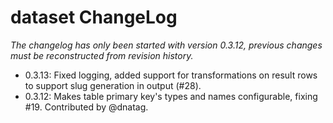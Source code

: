 # dataset ChangeLog

*The changelog has only been started with version 0.3.12, previous
changes must be reconstructed from revision history.*

* 0.3.13: Fixed logging, added support for transformations on result
  rows to support slug generation in output (#28).
* 0.3.12: Makes table primary key's types and names configurable, fixing
  #19. Contributed by @dnatag.
